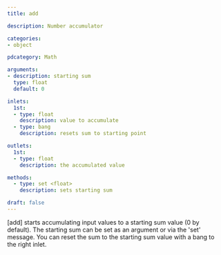 ```yaml
---
title: add

description: Number accumulator

categories:
- object

pdcategory: Math

arguments:
- description: starting sum
  type: float
  default: 0

inlets:
  1st:
  - type: float
    description: value to accumulate
  - type: bang
    description: resets sum to starting point

outlets:
  1st:
  - type: float
    description: the accumulated value

methods:
  - type: set <float>
    description: sets starting sum

draft: false
---
```


[add] starts accumulating input values to a starting sum value (0 by default). The starting sum can be set as an argument or via the 'set' message. You can reset the sum to the starting sum value with a bang to the right inlet.
